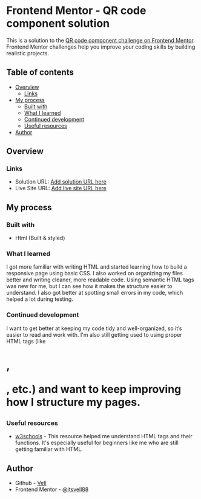 # Frontend Mentor - QR code component solution

This is a solution to the [QR code component challenge on Frontend Mentor](https://www.frontendmentor.io/challenges/qr-code-component-iux_sIO_H). Frontend Mentor challenges help you improve your coding skills by building realistic projects.

## Table of contents

- [Overview](#overview)
  - [Links](#links)
- [My process](#my-process)
  - [Built with](#built-with)
  - [What I learned](#what-i-learned)
  - [Continued development](#continued-development)
  - [Useful resources](#useful-resources)
- [Author](#author)

## Overview

### Links

- Solution URL: [Add solution URL here](https://github.com/itsvell88/QR-Code-Component--Solution)
- Live Site URL: [Add live site URL here](https://itsvell88.github.io/QR-Code-Component--Solution/)

## My process

### Built with

- Html (Built & styled)

### What I learned

I got more familiar with writing HTML and started learning how to build a responsive page using basic CSS. I also worked on organizing my files better and writing cleaner, more readable code. Using semantic HTML tags was new for me, but I can see how it makes the structure easier to understand. I also got better at spotting small errors in my code, which helped a lot during testing.

### Continued development

I want to get better at keeping my code tidy and well-organized, so it’s easier to read and work with. I'm also still getting used to using proper HTML tags (like <h1>, <p>, etc.) and want to keep improving how I structure my pages.

### Useful resources

- [w3schools](https://www.w3schools.com/html/default.asp) - This resource helped me understand HTML tags and their functions. It's especially useful for beginners like me who are still getting familiar with HTML.

## Author

- Github - [Vell](https://github.com/itsvell88)
- Frontend Mentor - [@itsvell88](https://www.frontendmentor.io/profile/itsvell88)
